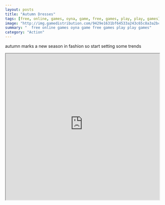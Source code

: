 ```yaml
---
layout: posts
title: "Autumn Dresses"
tags: [free, online, games, oyna, game, free, games, play, play, games]
image: "http://img.gamedistribution.com/9429e1631bf64533a243c65c8a3a2bc2.jpg"
summary: "  free online games oyna game free games play play games"
category: "Action"
---
```


autumn marks a new season in fashion so start setting some trends

<iframe width="100%" height="480px;" src="http://flash.gamedistribution.com?game=9429e1631bf64533a243c65c8a3a2bc2"></iframe>